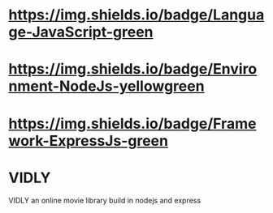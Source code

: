 # https://img.shields.io/badge/Language-JavaScript-green
# https://img.shields.io/badge/Environment-NodeJs-yellowgreen
# https://img.shields.io/badge/Framework-ExpressJs-green
# VIDLY
VIDLY an online movie library build in nodejs and express
